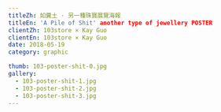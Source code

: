 ```yaml
---
titleZh: 如糞土 · 另一種珠寶展覽海報
titleEn: 'A Pile of Shit' another type of jewellery POSTER
clientZh: 103store × Kay Guo
clientEn: 103store × Kay Guo
date: 2018-05-19
category: graphic

thumb: 103-poster-shit-0.jpg
gallery:
  - 103-poster-shit-1.jpg
  - 103-poster-shit-2.jpg
  - 103-poster-shit-3.jpg
---
```

